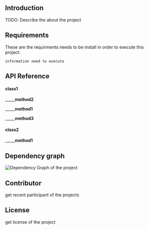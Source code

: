 ## Introduction
TODO: Describe the about the project 


## Requirements
These are the requirments needs to be install in order to execute this project: 

```information need to execute```


## API Reference
#### class1

_____**method2**

_____**method1**

_____**method3**


#### class2

_____**method1**




## Dependency graph
![Dependency Graph of the project](http://res.cloudinary.com/jin8/image/upload/example_graph.jpg)


## Contributor
get recent participant of the projects


## License
get license of the project


